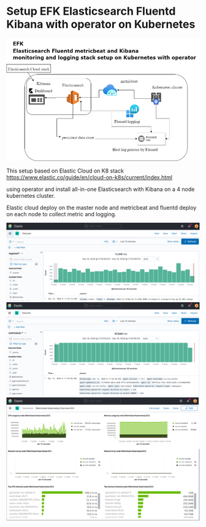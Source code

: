 # Setup EFK Elasticsearch Fluentd Kibana with operator on Kubernetes

![EFK stack](/image/Elasticsearch-Fluentd-logstack.png)

This setup based on Elastic Cloud on K8 stack 
https://www.elastic.co/guide/en/cloud-on-k8s/current/index.html

using operator and install all-in-one Elasticsearch with Kibana on a 4 node kubernetes cluster.

Elastic cloud deploy on the master node and
metricbeat and fluentd deploy on each node to collect metric and logging.

![logstash](/image/kibana-logstash.PNG)
![metricbeat](/image/kibana-metricbeat.PNG)
![Kubernetes Dashboard](/image/kubernetes-dashboard.PNG)

